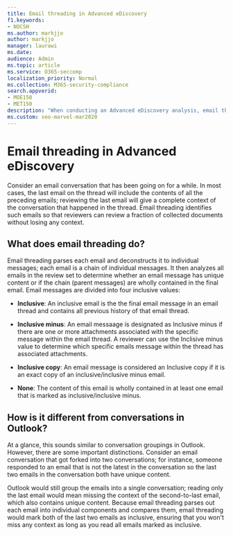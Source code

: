 ```yaml
---
title: Email threading in Advanced eDiscovery
f1.keywords:
- NOCSH
ms.author: markjjo
author: markjjo
manager: laurawi
ms.date: 
audience: Admin
ms.topic: article
ms.service: O365-seccomp
localization_priority: Normal
ms.collection: M365-security-compliance 
search.appverid: 
- MOE150
- MET150
description: "When conducting an Advanced eDiscovery analysis, email threading parses an email conversation and separates each message into different categories."
ms.custom: seo-marvel-mar2020
---
```


# Email threading in Advanced eDiscovery

Consider an email conversation that has been going on for a while. In most cases, the last email on the thread will include the contents of all the preceding emails; reviewing the last email will give a complete context of the conversation that happened in the thread. Email threading identifies such emails so that reviewers can review a fraction of collected documents without losing any context.

## What does email threading do?

Email threading parses each email and deconstructs it to individual messages; each email is a chain of individual messages. It then analyzes all emails in the review set to determine whether an email message has unique content or if the chain (parent messages) are wholly contained in the final email. Email messages are divided into four inclusive values:

- **Inclusive**: An inclusive email is the the final email message in an email thread and contains all previous history of that email thread.

- **Inclusive minus**: An email messaage is designated as Inclusive minus if there are one or more attachments associated with the specific message within the email thread. A reviewer can use the Inclisive minus value to determine which specific emails message within the thread has associated attachments. 

- **Inclusive copy**: An email message is considered an Inclusive copy if it is an exact copy of an inclusive/inclusive minus email. 

- **None**: The content of this email is wholly contained in at least one email that is marked as inclusive/inclusive minus.

## How is it different from conversations in Outlook?

At a glance, this sounds similar to conversation groupings in Outlook. However, there are some important distinctions. Consider an email conversation that got forked into two conversations; for instance, someone responded to an email that is not the latest in the conversation so the last two emails in the conversation both have unique content.

Outlook would still group the emails into a single conversation; reading only the last email would mean missing the context of the second-to-last email, which also contains unique content. Because email threading parses out each email into individual components and compares them, email threading would mark both of the last two emails as inclusive, ensuring that you won't miss any context as long as you read all emails marked as inclusive.
